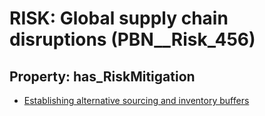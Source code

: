 # RISK: __Global supply chain disruptions__ (PBN__Risk_456)

## Property: has_RiskMitigation

* [Establishing alternative sourcing and inventory buffers](PBN__RiskMitigation_646)

